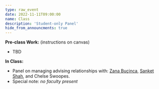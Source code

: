 ```yaml
---
type: raw_event
date: 2022-11-11T09:00:00
name: Class
description: 'Student-only Panel'
hide_from_announcments: true
---
```


**Pre-class Work:** (instructions on canvas)
* TBD

**In Class:**
* Panel on managing advising relationships with: [Zana Buçinca](https://zbucinca.owlstown.net/), [Sanket Shah](https://sanketkshah.github.io/), and Chelse Swoopes.
* Special note: *no faculty present*
